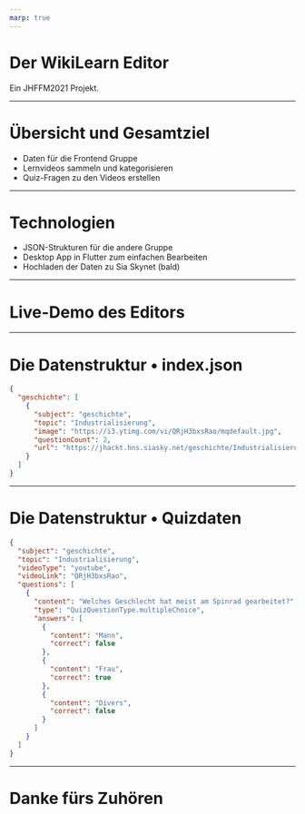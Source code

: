 ```yaml
---
marp: true
---
```


# Der WikiLearn Editor

Ein JHFFM2021 Projekt.

---

# Übersicht und Gesamtziel

- Daten für die Frontend Gruppe
- Lernvideos sammeln und kategorisieren
- Quiz-Fragen zu den Videos erstellen

---

# Technologien

- JSON-Strukturen für die andere Gruppe
- Desktop App in Flutter zum einfachen Bearbeiten
- Hochladen der Daten zu Sia Skynet (bald)

---

# Live-Demo des Editors

---

# Die Datenstruktur • index.json

```json
{
  "geschichte": [
    {
      "subject": "geschichte",
      "topic": "Industrialisierung",
      "image": "https://i3.ytimg.com/vi/QRjH3bxsRao/mqdefault.jpg",
      "questionCount": 2,
      "url": "https://jhackt.hns.siasky.net/geschichte/Industrialisierung.json"
    }
  ]
}
```

---

# Die Datenstruktur • Quizdaten

```json
{
  "subject": "geschichte",
  "topic": "Industrialisierung",
  "videoType": "youtube",
  "videoLink": "QRjH3bxsRao",
  "questions": [
    {
      "content": "Welches Geschlecht hat meist am Spinrad gearbeitet?",
      "type": "QuizQuestionType.multipleChoice",
      "answers": [
        {
          "content": "Mann",
          "correct": false
        },
        {
          "content": "Frau",
          "correct": true
        },
        {
          "content": "Divers",
          "correct": false
        }
      ]
    }
  ]
}
```

---

# Danke fürs Zuhören
